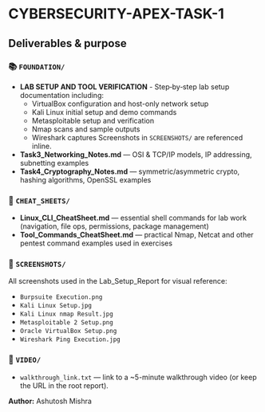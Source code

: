 
# CYBERSECURITY-APEX-TASK-1

## Deliverables & purpose

### 📚 `FOUNDATION/`
- **LAB SETUP AND TOOL VERIFICATION** - Step‑by‑step lab setup documentation including:
    - VirtualBox configuration and host-only network setup
    - Kali Linux initial setup and demo commands
    - Metasploitable setup and verification
    - Nmap scans and sample outputs
    - Wireshark captures
    Screenshots in `SCREENSHOTS/` are referenced inline.
- **Task3_Networking_Notes.md** — OSI & TCP/IP models, IP addressing, subnetting examples
- **Task4_Cryptography_Notes.md** — symmetric/asymmetric crypto, hashing algorithms, OpenSSL examples


### 🔧 `CHEAT_SHEETS/`
- **Linux_CLI_CheatSheet.md** — essential shell commands for lab work (navigation, file ops, permissions, package management)
- **Tool_Commands_CheatSheet.md** — practical Nmap, Netcat and other pentest command examples used in exercises

### 📸 `SCREENSHOTS/`
All screenshots used in the Lab_Setup_Report for visual reference:
- `Burpsuite Execution.png`
- `Kali Linux Setup.jpg`
- `Kali Linux nmap Result.jpg`
- `Metasploitable 2 Setup.png`
- `Oracle VirtualBox Setup.png`
- `Wireshark Ping Execution.jpg`

### 🎥 `VIDEO/`
- `walkthrough_link.txt` — link to a ~5-minute walkthrough video (or keep the URL in the root report).

**Author:** Ashutosh Mishra
